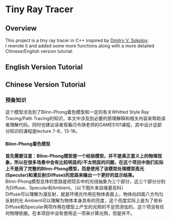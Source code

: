 # Tiny Ray Tracer
## Overview
This project is a tiny ray tracer in C++ inspired by [Dmitry V. Sokolov](https://github.com/ssloy).<br>
I rewrote it and added some more functions along with a more detailed Chinese/English version tutorial.
## English Version Tutorial
## Chinese Version Tutorial
### 预备知识
这个模型涉及到了Blinn-Phong着色模型和一定的有关Whitted Style Ray Tracing/Path Tracing的知识，本文中涉及到必要的原理解释和相关内容来帮助读者理解代码，同时也建议读者观看闫令琪老师的GAMES101课程，其中设计这部分知识的课程是lecture 7-8，13-16。
#### Blinn-Phong着色模型
**首先需要注意：Blinn-Phong模型是一个经验模型，并不是真正意义上的物理现象，所以在很多场景中会有比较明显的/不太明显的问题，在这个项目中我们实际上不是用了完整的Blinn-Phong模型，而是使用了该模型处理模型高光(Specular)和漫反射(Diffuse)的思路来输出一个更好的显示结果。**<br>
Blinn-Phong模型总体的思路是把现实中的光线抽象为三个部分，这三个部分分别为Diffuse、Specular和Ambient。（以下图片来自维基百科）<br>
Diffuse可以理解为漫反射，就是环境光作用在物体表面上，物体向四面八方均匀反射的光
Ambient可以理解为物体本身具有的亮度，这个亮度实际上是为了弥补Diffuse和Specular两项作用在模型上产生的光照的不足而添加的，这个项没有任何物理依据。在本项目中没有使用这一项来计算光照，但是并不。
